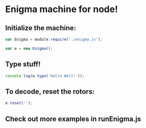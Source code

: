 # Enigma machine for node!

## Initialize the machine:

```javascript
var Enigma = module.require('./enigma.js');

var e = new Enigma();
```

## Type stuff!

```javascript
console.log(e.type('Hallo Welt!'));
```

## To decode, reset the rotors:

```javascript
e.reset('');
```

## Check out more examples in runEnigma.js